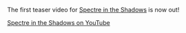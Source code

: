 The first teaser video for [Spectre in the Shadows](https://www.spectre-in-the-shadows.com) is now out!

[Spectre in the Shadows on YouTube](https://www.youtube.com/channel/UC1MLM81_n8shr1KEua7Rsvw)